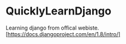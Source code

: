 # QuicklyLearnDjango

Learning django from offical webiste. [https://docs.djangoproject.com/en/1.8/intro/]
